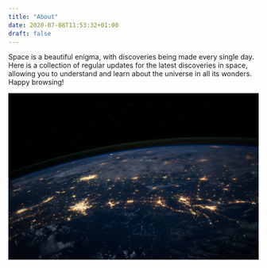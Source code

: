 ```yaml
---
title: "About"
date: 2020-07-08T11:53:32+01:00
draft: false
---
```


Space is a beautiful enigma, with discoveries being made every single day. Here is a collection of regular updates for the latest discoveries in space, allowing you to understand and learn about the universe in all its wonders. Happy browsing!


![nasa](nasa.jpg)
